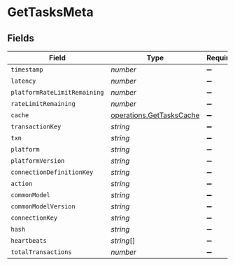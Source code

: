 # GetTasksMeta


## Fields

| Field                                                                | Type                                                                 | Required                                                             | Description                                                          |
| -------------------------------------------------------------------- | -------------------------------------------------------------------- | -------------------------------------------------------------------- | -------------------------------------------------------------------- |
| `timestamp`                                                          | *number*                                                             | :heavy_minus_sign:                                                   | N/A                                                                  |
| `latency`                                                            | *number*                                                             | :heavy_minus_sign:                                                   | N/A                                                                  |
| `platformRateLimitRemaining`                                         | *number*                                                             | :heavy_minus_sign:                                                   | N/A                                                                  |
| `rateLimitRemaining`                                                 | *number*                                                             | :heavy_minus_sign:                                                   | N/A                                                                  |
| `cache`                                                              | [operations.GetTasksCache](../../models/operations/gettaskscache.md) | :heavy_minus_sign:                                                   | N/A                                                                  |
| `transactionKey`                                                     | *string*                                                             | :heavy_minus_sign:                                                   | N/A                                                                  |
| `txn`                                                                | *string*                                                             | :heavy_minus_sign:                                                   | N/A                                                                  |
| `platform`                                                           | *string*                                                             | :heavy_minus_sign:                                                   | N/A                                                                  |
| `platformVersion`                                                    | *string*                                                             | :heavy_minus_sign:                                                   | N/A                                                                  |
| `connectionDefinitionKey`                                            | *string*                                                             | :heavy_minus_sign:                                                   | N/A                                                                  |
| `action`                                                             | *string*                                                             | :heavy_minus_sign:                                                   | N/A                                                                  |
| `commonModel`                                                        | *string*                                                             | :heavy_minus_sign:                                                   | N/A                                                                  |
| `commonModelVersion`                                                 | *string*                                                             | :heavy_minus_sign:                                                   | N/A                                                                  |
| `connectionKey`                                                      | *string*                                                             | :heavy_minus_sign:                                                   | N/A                                                                  |
| `hash`                                                               | *string*                                                             | :heavy_minus_sign:                                                   | N/A                                                                  |
| `heartbeats`                                                         | *string*[]                                                           | :heavy_minus_sign:                                                   | N/A                                                                  |
| `totalTransactions`                                                  | *number*                                                             | :heavy_minus_sign:                                                   | N/A                                                                  |
